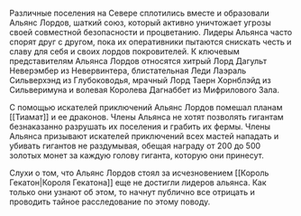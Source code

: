 Различные поселения на Севере сплотились вместе и образовали Альянс Лордов, шаткий союз, который активно уничтожает угрозы своей совместной безопасности и процветанию. Лидеры Альянса часто спорят друг с другом, пока их оперативники пытаются снискать честь и славу для себя и своих лордов покровителей. К ключевым представителям Альянса Лордов относятся хитрый Лорд Дагульт Неверэмбер из Невервинтера, блистательная Леди Лаэраль Сильверхэнд из Глубоководья, мрачный Лорд Таерн Хорнблэйд из Сильверимуна и волевая Королева Дагнаббет из Мифрилового Зала. 

С помощью искателей приключений Альянс Лордов помешал планам [[Тиамат]] и ее драконов. Члены Альянса не хотят позволять гигантам безнаказанно разрушать их поселения и грабить их фермы. Члены Альянса призывают искателей приключений всех мастей нападать и убивать гигантов не раздумывая, обещая награду от 200 до 500 золотых монет за каждую голову гиганта, которую они принесут. 

Слухи о том, что Альянс Лордов стоял за исчезновением [[Король Гекатон|Короля Гекатона]] еще не достигли лидеров альянса. Как только они узнают об этом, то начнут публично все отрицать и проводить тайное расследование по этому поводу.